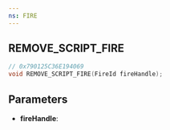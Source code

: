 ```yaml
---
ns: FIRE
---
```

## REMOVE_SCRIPT_FIRE

```c
// 0x790125C36E194069
void REMOVE_SCRIPT_FIRE(FireId fireHandle);
```

## Parameters
* **fireHandle**:
